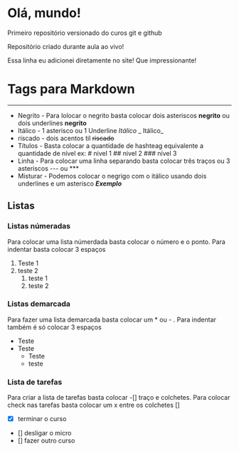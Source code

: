 # Olá, mundo!
 Primeiro repositório versionado do curos git e github

Repositório criado  durante aula ao vivo!

Essa linha eu adicionei diretamente no site! Que impressionante!

# Tags para Markdown
***
* Negrito - Para lolocar o negrito basta colocar dois asteriscos **negrito** ou dois underlines __negrito__
* Itálico - 1 asterisco ou 1 Underline *Itálico* _ Itálico_
* riscado - dois acentos til ~~riscado~~
* Títulos -  Basta colocar a quantidade de hashteag equivalente a quantidade de nível ex: # nivel 1 ## nivel 2 ### nível 3
* Linha - Para colocar uma linha separando basta colocar três traços ou 3 asteriscos --- ou ***
*  Misturar - Podemos colocar o negrigo com o itálico usando dois underlines e um asterisco __*Exemplo*__
## Listas
### Listas númeradas
Para colocar uma lista númerdada basta colocar o número e o ponto. Para indentar basta colocar 3 espaços  
1. Teste 1
2. teste 2
   1. teste 1
   2. teste 2
### Listas demarcada
Para fazer uma lista demarcada basta colocar um * ou - . Para indentar também é só colocar 3 espaços
* Teste
* Teste 
   * Teste
   * teste
### Lista de tarefas
Para criar a lista de tarefas basta colocar -[] traço e colchetes. Para colocar check nas tarefas basta colocar um x entre os colchetes []
- [x] terminar o curso 
- [] desligar o micro 
- [] fazer outro curso





